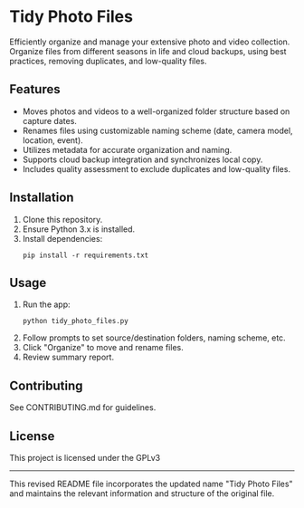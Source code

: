 # Tidy Photo Files

Efficiently organize and manage your extensive photo and video collection. Organize files from different seasons in life and cloud backups, using best practices, removing duplicates, and low-quality files.

## Features

- Moves photos and videos to a well-organized folder structure based on capture dates.
- Renames files using customizable naming scheme (date, camera model, location, event).
- Utilizes metadata for accurate organization and naming.
- Supports cloud backup integration and synchronizes local copy.
- Includes quality assessment to exclude duplicates and low-quality files.

## Installation

1. Clone this repository.
2. Ensure Python 3.x is installed.
3. Install dependencies:
   ```
   pip install -r requirements.txt
   ```

## Usage

1. Run the app:
   ```
   python tidy_photo_files.py
   ```
2. Follow prompts to set source/destination folders, naming scheme, etc.
3. Click "Organize" to move and rename files.
4. Review summary report.

## Contributing

See CONTRIBUTING.md for guidelines.

## License

This project is licensed under the GPLv3

---

This revised README file incorporates the updated name "Tidy Photo Files" and maintains the relevant information and structure of the original file.

